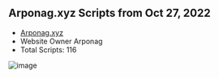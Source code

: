 ## Arponag.xyz Scripts from Oct 27, 2022
- [Arponag.xyz](https://arponag.xyz)
- Website Owner Arponag
- Total Scripts: 116

![image](https://user-images.githubusercontent.com/104715127/198287645-79433e67-3cb5-4c81-b72f-8c3f74b6326f.png)
